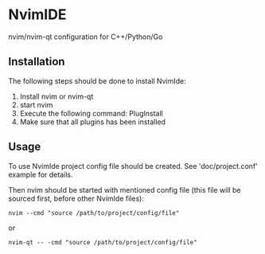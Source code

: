 # NvimIDE
nvim/nvim-qt configuration for C++/Python/Go

## Installation
The following steps should be done to install NvimIde:
1) Install nvim or nvim-qt
2) start nvim
3) Execute the following command:
    PlugInstall
4) Make sure that all plugins has been installed

## Usage
To use NvimIde project config file should be created. See 'doc/project.conf' example for details.

Then nvim should be started with mentioned config file (this file will be sourced first, before other NvimIde files):

    nvim --cmd "source /path/to/project/config/file"
    
or

    nvim-qt -- -cmd "source /path/to/project/config/file"

